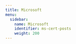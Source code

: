 ```yaml
---
title: Microsoft
menu:
  sidebar:
    name: Microsoft
    identifier: ms-cert-posts
    weight: 200
---
```



